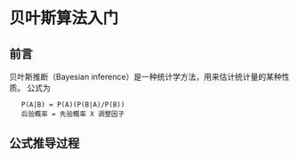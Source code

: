 # 贝叶斯算法入门


## 前言
贝叶斯推断（Bayesian inference）是一种统计学方法，用来估计统计量的某种性质。
公式为
```
   P(A|B) = P(A)(P(B|A)/P(B)) 
   后验概率 = 先验概率 X 调整因子 
```
## 公式推导过程

